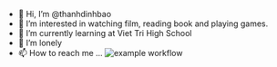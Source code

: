 - 👋 Hi, I’m @thanhdinhbao
- 👀 I’m interested in watching film, reading book and playing games.
- 🌱 I’m currently learning at Viet Tri High School
- 💞️ I’m lonely
- 📫 How to reach me ...
![example workflow](https://github.com/github/docs/actions/workflows/main.yml/badge.svg)

<!---
thanhdinhbao/thanhdinhbao is a ✨ special ✨ repository because its `README.md` (this file) appears on your GitHub profile.
You can click the Preview link to take a look at your changes.
--->
